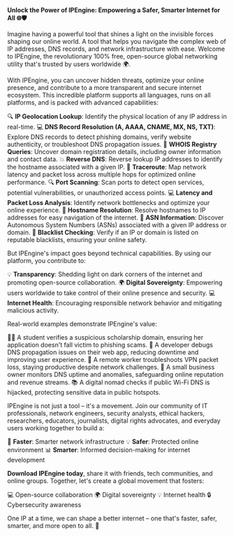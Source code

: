 **Unlock the Power of IPEngine: Empowering a Safer, Smarter Internet for All 🌐🛡️**

Imagine having a powerful tool that shines a light on the invisible forces shaping our online world. A tool that helps you navigate the complex web of IP addresses, DNS records, and network infrastructure with ease. Welcome to IPEngine, the revolutionary 100% free, open-source global networking utility that's trusted by users worldwide 🌍.

With IPEngine, you can uncover hidden threats, optimize your online presence, and contribute to a more transparent and secure internet ecosystem. This incredible platform supports all languages, runs on all platforms, and is packed with advanced capabilities:

🔍 **IP Geolocation Lookup**: Identify the physical location of any IP address in real-time.
💻 **DNS Record Resolution (A, AAAA, CNAME, MX, NS, TXT)**: Explore DNS records to detect phishing domains, verify website authenticity, or troubleshoot DNS propagation issues.
📡 **WHOIS Registry Queries**: Uncover domain registration details, including owner information and contact data.
💥 **Reverse DNS**: Reverse lookup IP addresses to identify the hostname associated with a given IP.
🚀 **Traceroute**: Map network latency and packet loss across multiple hops for optimized online performance.
🔍 **Port Scanning**: Scan ports to detect open services, potential vulnerabilities, or unauthorized access points.
💻 **Latency and Packet Loss Analysis**: Identify network bottlenecks and optimize your online experience.
📡 **Hostname Resolution**: Resolve hostnames to IP addresses for easy navigation of the internet.
🤖 **ASN Information**: Discover Autonomous System Numbers (ASNs) associated with a given IP address or domain.
🚫 **Blacklist Checking**: Verify if an IP or domain is listed on reputable blacklists, ensuring your online safety.

But IPEngine's impact goes beyond technical capabilities. By using our platform, you contribute to:

💡 **Transparency**: Shedding light on dark corners of the internet and promoting open-source collaboration.
🌍 **Digital Sovereignty**: Empowering users worldwide to take control of their online presence and security.
💻 **Internet Health**: Encouraging responsible network behavior and mitigating malicious activity.

Real-world examples demonstrate IPEngine's value:

👩‍🎓 A student verifies a suspicious scholarship domain, ensuring her application doesn't fall victim to phishing scams.
🤖 A developer debugs DNS propagation issues on their web app, reducing downtime and improving user experience.
🌟 A remote worker troubleshoots VPN packet loss, staying productive despite network challenges.
🏢 A small business owner monitors DNS uptime and anomalies, safeguarding online reputation and revenue streams.
📚 A digital nomad checks if public Wi-Fi DNS is hijacked, protecting sensitive data in public hotspots.

IPEngine is not just a tool – it's a movement. Join our community of IT professionals, network engineers, security analysts, ethical hackers, researchers, educators, journalists, digital rights advocates, and everyday users working together to build a:

🌈 **Faster**: Smarter network infrastructure
💡 **Safer**: Protected online environment
📊 **Smarter**: Informed decision-making for internet development

**Download IPEngine today**, share it with friends, tech communities, and online groups. Together, let's create a global movement that fosters:

💻 Open-source collaboration
🌍 Digital sovereignty
💡 Internet health
🔒 Cybersecurity awareness

One IP at a time, we can shape a better internet – one that's faster, safer, smarter, and more open to all. 🚀